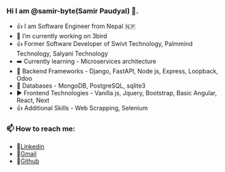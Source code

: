 ### Hi I am @samir-byte(Samir Paudyal) 👋. 

- 👍 I am Software Engineer from Nepal 🇳🇵
- 🔭 I’m currently working on 3bird 
- 👍 Former Software Developer of Swivt Technology, Palmmind Technology, Salyani Technology
- ➡️ Currently learning - Microservices architecture 
- 🌱 Backend Frameworks - Django, FastAPI, Node js, Express, Loopback, Odoo 
- 👯 Databases - MongoDB, PostgreSQL, sqlite3
- ▶️ Frontend Technologies - Vanilla js, Jquery, Bootstrap, Basic Angular, React, Next
- 👍 Additional Skills - Web Scrapping, Selenium

### 📫 How to reach me: 
- 🔗[Linkedin](https://www.linkedin.com/in/samir-paudyal-a753641b5) 
- 🔗[Gmail](kiranpoudel28@gmail.com)
- 🔗[Github](https://github.com/samir-byte)



